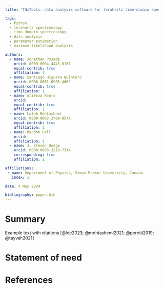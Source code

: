 ```yaml
---
title: 'THzTools: data analysis software for terahertz time-domain spectroscopy'

tags:
  - Python
  - terahertz spectroscopy
  - time-domain spectroscopy
  - data analysis
  - parameter estimation
  - maximum-likelihood analysis

authors:
  - name: Jonathan Posada
    orcid: 0009-0004-4443-6161
    equal-contrib: true
    affiliation: 1
  - name: Santiago Higuera Quintero
    orcid: 0000-0001-6905-4662
    equal-contrib: true
    affiliation: 1
  - name: Alireza Noori
    orcid: 
    equal-contrib: true
    affiliation: 1
  - name: Laleh Mohtashemi
    orcid: 0000-0002-2706-857X
    equal-contrib: true
    affiliation: 1
  - name: Randon Hall
    orcid: 
    affiliation: 1
  - name: J. Steven Dodge
    orcid: 0000-0003-3219-7314
    corresponding: true
    affiliation: 1

affiliations:
 - name: Department of Physics, Simon Fraser University, Canada
   index: 1

date: 4 May 2024

bibliography: paper.bib
---
```

# Summary
Example text with citations [@lee2023; @mohtashemi2021; @peretti2019; @tayvah2021]

# Statement of need

# References